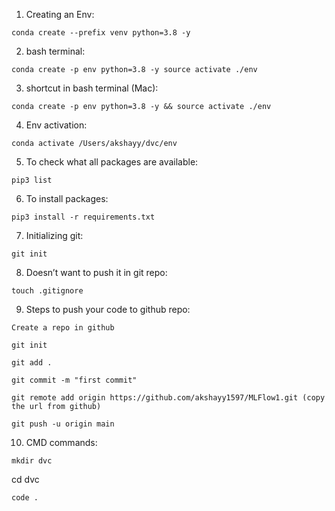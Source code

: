 1. Creating an Env: 
```
conda create --prefix venv python=3.8 -y
```

2. bash terminal: 
```
conda create -p env python=3.8 -y source activate ./env
```

3. shortcut in bash terminal (Mac): 
```
conda create -p env python=3.8 -y && source activate ./env
```

4. Env activation: 
```
conda activate /Users/akshayy/dvc/env
```

5. To check what all packages are available:
```
pip3 list 
```

6. To install packages: 
```
pip3 install -r requirements.txt
```

7. Initializing git: 
```
git init 
```

8. Doesn’t want to push it in git repo: 
```
touch .gitignore
```

9. Steps to push your code to github repo:
```
Create a repo in github
```

```
git init
```

```
git add .
```

```
git commit -m "first commit"
```

```
git remote add origin https://github.com/akshayy1597/MLFlow1.git (copy the url from github)
```

```
git push -u origin main
```

10. CMD commands: 
```
mkdir dvc
```
cd dvc
```
code .
```









